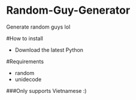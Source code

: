 # Random-Guy-Generator
Generate random guys lol


#How to install
- Download the latest Python

#Requirements
- random
- unidecode

###Only supports Vietnamese :)

